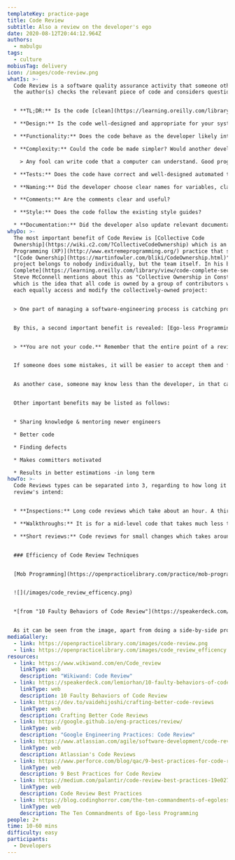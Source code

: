 ```yaml
---
templateKey: practice-page
title: Code Review
subtitle: Also a review on the developer's ego
date: 2020-08-12T20:44:12.964Z
authors:
  - mabulgu
tags:
  - culture
mobiusTag: delivery
icon: /images/code-review.png
whatIs: >-
  Code Review is a software quality assurance activity that someone other than
  the author(s) checks the relevant piece of code and considers questions like:


  * **TL;DR:** Is the code [clean](https://learning.oreilly.com/library/view/clean-code/9780136083238/)? :)

  * **Design:** Is the code well-designed and appropriate for your system?

  * **Functionality:** Does the code behave as the developer likely intended? Is it the right behavior for users? Looking at the requirements, are all cases/functions fully implemented?

  * **Complexity:** Could the code be made simpler? Would another developer be able to easily understand and use this code when they come across it in the future? As Martin Fowler states in his book [Refactoring: Improving the Design of Existing Code](https://learning.oreilly.com/library/view/refactoring-improving-the/9780134757681/):

    > Any fool can write code that a computer can understand. Good programmers write code that humans can understand.

  * **Tests:** Does the code have correct and well-designed automated tests? Are the new automated tests sufficient for the new code? Do existing automated tests need to be rewritten due to the changes in the code?

  * **Naming:** Did the developer choose clear names for variables, classes, methods, etc.?

  * **Comments:** Are the comments clear and useful?

  * **Style:** Does the code follow the existing style guides?

  * **Documentation:** Did the developer also update relevant documentation?
whyDo: >-
  The most important benefit of Code Review is [Collective Code
  Ownership](https://wiki.c2.com/?CollectiveCodeOwnership) which is an [eXtreme
  Programming (XP)](http://www.extremeprogramming.org/) practice that states the
  "[Code Ownership](https://martinfowler.com/bliki/CodeOwnership.html)" of any
  project belongs to nobody individually, but the team itself. In his book [Code
  Complete](https://learning.oreilly.com/library/view/code-complete-second/0735619670/),
  Steve McConnell mentions about this as "Collective Ownership in Construction"
  which is the idea that all code is owned by a group of contributors who can
  each equally access and modify the collectively-owned project:


  > One part of managing a software-engineering process is catching problems at the "lowest-value" stage—that is, at the time at which the least investment has been made and at which problems cost the least to correct. To achieve such a goal, developers use "quality gates," periodic tests or reviews that determine whether the quality of the product at one stage is sufficient to support moving on to the next.


  By this, a second important benefit is revealed: [Ego-less Programming](https://blog.codinghorror.com/the-ten-commandments-of-egoless-programming/). As Jeff Atwood states in his blog post:


  > **You are not your code.** Remember that the entire point of a review is to find problems, and problems will be found. Don't take it personally when one is uncovered.


  If someone does some mistakes, it will be easier to accept them and fix them with this way. And ***"no matter how much 'karate' you know"***, as Jeff Atwood stated, ***"someone else will always know more".***


  As another case, someone may know less than the developer, in that case both deference and patience has to come out. Code Reviews make the developers understand all these in a shortcut way.


  Other important benefits may be listed as follows:


  * Sharing knowledge & mentoring newer engineers

  * Better code

  * Finding defects

  * Makes committers motivated

  * Results in better estimations -in long term
howTo: >-
  Code Reviews types can be separated into 3, regarding to how long it takes and
  review's intend:


  * **Inspections:** Long code reviews which take about an hour. A third person as "the moderator" may also join this session as well, to moderate the review process which is highly possible to take more than an hour. In this case performance and attention-to-detail tend to drop off after that point.

  * **Walkthroughs:** It is for a mid-level code that takes much less time that generally transforms into a working meeting usually intended to provide teaching opportunities for senior developers to explain concepts to newer programmers.

  * **Short reviews:** Code reviews for small changes which takes around 10 mins., especially for release-fixes or bug fixes that takes a very very short time to fix.


  ### Efficiency of Code Review Techniques


  [Mob Programming](https://openpracticelibrary.com/practice/mob-programming/), [Pair Programming](https://openpracticelibrary.com/practice/pair-programming/) -or sub-methods like [Ping-Pong Programming](https://openpracticelibrary.com/practice/ping-pong-programming/)- can be counted as code review techniques, since all of them provide the benefits of the code review and suit well code review's definition. The only difference is you are sitting side-by-side with the reviewer when you are doing "Pair Programming" and your code is reviewed as you write it. That's why, the efficiency levels are different, and can be queued from the highest efficient to lowest efficient as follows:


  ![](/images/code_review_efficency.png)


  *[from "10 Faulty Behaviors of Code Review"](https://speakerdeck.com/lemiorhan/10-faulty-behaviors-of-code-review?slide=7)*


  As it can be seen from the image, apart from doing a side-by-side programming in pairs, the highest efficient code review technique is opening "pull requests", which is a very efficient technique actively used by git providers like GitHub, GitLab, etc.
mediaGallery:
  - link: https://openpracticelibrary.com/images/code-review.png
  - link: https://openpracticelibrary.com/images/code_review_efficency.png
resources:
  - link: https://www.wikiwand.com/en/Code_review
    linkType: web
    description: "Wikiwand: Code Review"
  - link: https://speakerdeck.com/lemiorhan/10-faulty-behaviors-of-code-review
    linkType: web
    description: 10 Faulty Behaviors of Code Review
  - link: https://dev.to/vaidehijoshi/crafting-better-code-reviews
    linkType: web
    description: Crafting Better Code Reviews
  - link: https://google.github.io/eng-practices/review/
    linkType: web
    description: "Google Engineering Practices: Code Review"
  - link: https://www.atlassian.com/agile/software-development/code-reviews
    linkType: web
    description: Atlassian's Code Reviews
  - link: https://www.perforce.com/blog/qac/9-best-practices-for-code-review
    linkType: web
    description: 9 Best Practices for Code Review
  - link: https://medium.com/palantir/code-review-best-practices-19e02780015f
    linkType: web
    description: Code Review Best Practices
  - link: https://blog.codinghorror.com/the-ten-commandments-of-egoless-programming/
    linkType: web
    description: The Ten Commandments of Ego-less Programming
people: 2+
time: 10-60 mins
difficulty: easy
participants:
  - Developers
---
```

